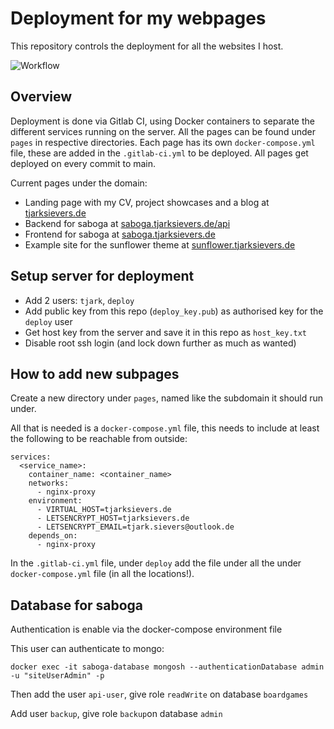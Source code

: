 # Deployment for my webpages

This repository controls the deployment for all the websites I host.

![Workflow](https://github.com/Ruberhauptmann/tjarksievers.de/actions/workflows/publish.yml/badge.svg)

## Overview

Deployment is done via Gitlab CI, using Docker containers to separate the different services running on the server.
All the pages can be found under `pages` in respective directories.
Each page has its own `docker-compose.yml` file, these are added in the `.gitlab-ci.yml` to be deployed.
All pages get deployed on every commit to main.

Current pages under the domain:
- Landing page with my CV, project showcases and a blog at [tjarksievers.de](https://tjarksievers.de)
- Backend for saboga at [saboga.tjarksievers.de/api](https://saboga.tjarksievers.de/api)
- Frontend for saboga at [saboga.tjarksievers.de](https://saboga.tjarksievers.de)
- Example site for the sunflower theme at [sunflower.tjarksievers.de](https://sunflower.tjarksievers.de)

## Setup server for deployment

* Add 2 users: `tjark`, `deploy`
* Add public key from this repo (`deploy_key.pub`) as authorised key for the `deploy` user
* Get host key from the server and save it in this repo as `host_key.txt`
* Disable root ssh login (and lock down further as much as wanted)

## How to add new subpages

Create a new directory under `pages`, named like the subdomain it should run under.

All that is needed is a `docker-compose.yml` file, this needs to include at least the following to be reachable from outside:
```
services:
  <service_name>:
    container_name: <container_name>
    networks:
      - nginx-proxy
    environment:
      - VIRTUAL_HOST=tjarksievers.de
      - LETSENCRYPT_HOST=tjarksievers.de
      - LETSENCRYPT_EMAIL=tjark.sievers@outlook.de
    depends_on:
      - nginx-proxy
```

In the `.gitlab-ci.yml` file, under `deploy` add the file under all the under `docker-compose.yml` file (in all the locations!).

## Database for saboga

Authentication is enable via the docker-compose environment file

This user can authenticate to mongo:
```shell
docker exec -it saboga-database mongosh --authenticationDatabase admin -u "siteUserAdmin" -p
```
Then add the user ``api-user``, give role ``readWrite`` on database ``boardgames``

Add user ``backup``, give role ``backup``on database ``admin``
